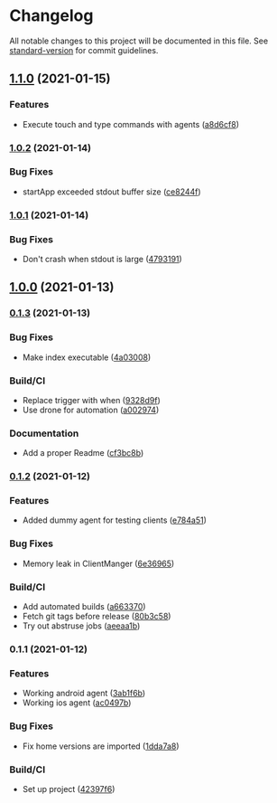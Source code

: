 # Changelog

All notable changes to this project will be documented in this file. See [standard-version](https://github.com/conventional-changelog/standard-version) for commit guidelines.

## [1.1.0](https://github.com/gergof/automated-screenshots/compare/v1.0.2...v1.1.0) (2021-01-15)


### Features

* Execute touch and type commands with agents ([a8d6cf8](https://github.com/gergof/automated-screenshots/commit/a8d6cf8a92eb4f4178ae680c74cb6042c92e2251))

### [1.0.2](https://github.com/gergof/automated-screenshots/compare/v1.0.1...v1.0.2) (2021-01-14)


### Bug Fixes

* startApp exceeded stdout buffer size ([ce8244f](https://github.com/gergof/automated-screenshots/commit/ce8244f98a07e80c1b16f4aabd7f0a47937e2473))

### [1.0.1](https://github.com/gergof/automated-screenshots/compare/v1.0.0...v1.0.1) (2021-01-14)


### Bug Fixes

* Don't crash when stdout is large ([4793191](https://github.com/gergof/automated-screenshots/commit/4793191b1188d12f45e20ac288cf4f9110bca0d6))

## [1.0.0](https://github.com/gergof/automated-screenshots/compare/v0.1.3...v1.0.0) (2021-01-13)

### [0.1.3](https://github.com/gergof/automated-screenshots/compare/v0.1.2...v0.1.3) (2021-01-13)


### Bug Fixes

* Make index executable ([4a03008](https://github.com/gergof/automated-screenshots/commit/4a030088c82c227c5f3f5f6ce8bec824c6d18837))


### Build/CI

* Replace trigger with when ([9328d9f](https://github.com/gergof/automated-screenshots/commit/9328d9fcb83e71937f4ed4fad84d7ef1f7eafb15))
* Use drone for automation ([a002974](https://github.com/gergof/automated-screenshots/commit/a002974ddf04c7f22967a6219f02cfd6be584e2d))


### Documentation

* Add a proper Readme ([cf3bc8b](https://github.com/gergof/automated-screenshots/commit/cf3bc8b87ee7f8f2f16c7d61ab7f210fe417f786))

### [0.1.2](https://github.com/gergof/automated-screenshots/compare/v0.1.1...v0.1.2) (2021-01-12)


### Features

* Added dummy agent for testing clients ([e784a51](https://github.com/gergof/automated-screenshots/commit/e784a511d996663113a47b2b9f233bbf7ddb09ae))


### Bug Fixes

* Memory leak in ClientManger ([6e36965](https://github.com/gergof/automated-screenshots/commit/6e3696572c19c2dfdf379804b92cda1160594c8b))


### Build/CI

* Add automated builds ([a663370](https://github.com/gergof/automated-screenshots/commit/a66337048e1cf8c8dc98401c188e4e3c99d5acc8))
* Fetch git tags before release ([80b3c58](https://github.com/gergof/automated-screenshots/commit/80b3c58cc49e6710569fad4b7b921672095ae532))
* Try out abstruse jobs ([aeeaa1b](https://github.com/gergof/automated-screenshots/commit/aeeaa1b986f442e43e64efd359f5e5369b4af0e8))

### 0.1.1 (2021-01-12)


### Features

* Working android agent ([3ab1f6b](https://github.com/gergof/automated-screenshots/commit/3ab1f6b3bae8f2dbf98a4f518cf478094efa9b8b))
* Working ios agent ([ac0497b](https://github.com/gergof/automated-screenshots/commit/ac0497b6aa236f194d7ed14a237173235ec35797))


### Bug Fixes

* Fix home versions are imported ([1dda7a8](https://github.com/gergof/automated-screenshots/commit/1dda7a8a5c840026d21f1af9f1be24762ed87d4a))


### Build/CI

* Set up project ([42397f6](https://github.com/gergof/automated-screenshots/commit/42397f6f6957ab88e05c88a438a329e99deb9320))
